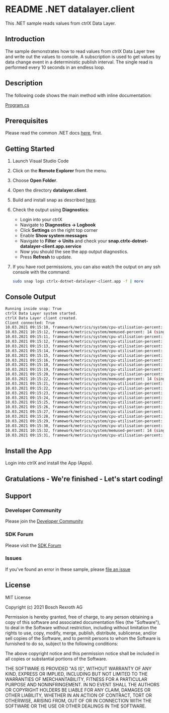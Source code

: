 # README .NET datalayer.client

This .NET sample reads values from ctrlX Data Layer. 

## Introduction

The sample demonstrates how to read values from ctrlX Data Layer tree and write out the values to console. A subscription is used to get values by data change event in a deterministic publish interval. The single read is performed every 10 seconds in an endless loop.

## Description

The following code shows the main method with inline documentation:

[Program.cs](https://github.com/boschrexroth/ctrlx-automation-sdk/blob/develop/samples-net/datalayer.client/Program.cs)

## Prerequisites

Please read the common .NET docs [here](./../README.md), first.

## Getting Started

1. Launch Visual Studio Code
2. Click on the __Remote Explorer__ from the menu.
3. Choose __Open Folder__.
4. Open the directory __datalayer.client__.
5. Build and install snap as described [here](./../README.md).
6. Check the output using __Diagnostics__:

   + Login into your ctrlX
   + Navigate to __Diagnostics -> Logbook__ 
   + Click __Settings__ on the right top corner
   + Enable __Show system messages__
   + Navigate to __Filter -> Units__ and check your __snap.ctrlx-dotnet-datalayer-client.app.service__
   + Now you should the see the app output diagnostics. 
   + Press __Refresh__ to update.

7. If you have root permissions, you can also watch the output on any ssh console with the command:
    ```bash
    sudo snap logs ctrlx-dotnet-datalayer-client.app -f | more
    ```
## Console Output
```bash
Running inside snap: True
ctrlX Data Layer system started.
ctrlX Data Layer client created.
Client connected: True
10.03.2021 09:15:10, framework/metrics/system/cpu-utilisation-percent: 6 (subscription)
10.03.2021 10:15:12, framework/metrics/system/memused-percent: 14 (single read)
10.03.2021 09:15:11, framework/metrics/system/cpu-utilisation-percent: 13,6 (subscription)
10.03.2021 09:15:12, framework/metrics/system/cpu-utilisation-percent: 2,5 (subscription)
10.03.2021 09:15:13, framework/metrics/system/cpu-utilisation-percent: 7,4 (subscription)
10.03.2021 09:15:14, framework/metrics/system/cpu-utilisation-percent: 6 (subscription)
10.03.2021 09:15:15, framework/metrics/system/cpu-utilisation-percent: 3,7 (subscription)
10.03.2021 09:15:16, framework/metrics/system/cpu-utilisation-percent: 4,9 (subscription)
10.03.2021 09:15:18, framework/metrics/system/cpu-utilisation-percent: 6 (subscription)
10.03.2021 09:15:19, framework/metrics/system/cpu-utilisation-percent: 7,2 (subscription)
10.03.2021 09:15:20, framework/metrics/system/cpu-utilisation-percent: 6 (subscription)
10.03.2021 10:15:22, framework/metrics/system/memused-percent: 14 (single read)
10.03.2021 09:15:21, framework/metrics/system/cpu-utilisation-percent: 5 (subscription)
10.03.2021 09:15:22, framework/metrics/system/cpu-utilisation-percent: 7,3 (subscription)
10.03.2021 09:15:23, framework/metrics/system/cpu-utilisation-percent: 4,9 (subscription)
10.03.2021 09:15:24, framework/metrics/system/cpu-utilisation-percent: 2,5 (subscription)
10.03.2021 09:15:25, framework/metrics/system/cpu-utilisation-percent: 6,1 (subscription)
10.03.2021 09:15:26, framework/metrics/system/cpu-utilisation-percent: 6 (subscription)
10.03.2021 09:15:27, framework/metrics/system/cpu-utilisation-percent: 8,8 (subscription)
10.03.2021 09:15:28, framework/metrics/system/cpu-utilisation-percent: 10,3 (subscription)
10.03.2021 09:15:29, framework/metrics/system/cpu-utilisation-percent: 4,9 (subscription)
10.03.2021 09:15:30, framework/metrics/system/cpu-utilisation-percent: 7,2 (subscription)
10.03.2021 10:15:32, framework/metrics/system/memused-percent: 14 (single read)
10.03.2021 09:15:31, framework/metrics/system/cpu-utilisation-percent: 6,1 (subscription)
```

## Install the App

Login into ctrlX and install the App (Apps).

## Gratulations - We're finished - Let's start coding!


## Support
### Developer Community

Please join the [Developer Community](https://developer.community.boschrexroth.com/) 

### SDK Forum

Please visit the [SDK Forum](https://developer.community.boschrexroth.com/t5/ctrlX-AUTOMATION/ct-p/dcdev_community-bunit-dcae/) 

### Issues

If you've found an error in these sample, please [file an issue](https://github.com/boschrexroth)

## License

MIT License

Copyright (c) 2021 Bosch Rexroth AG

Permission is hereby granted, free of charge, to any person obtaining a copy
of this software and associated documentation files (the "Software"), to deal
in the Software without restriction, including without limitation the rights
to use, copy, modify, merge, publish, distribute, sublicense, and/or sell
copies of the Software, and to permit persons to whom the Software is
furnished to do so, subject to the following conditions:

The above copyright notice and this permission notice shall be included in all
copies or substantial portions of the Software.

THE SOFTWARE IS PROVIDED "AS IS", WITHOUT WARRANTY OF ANY KIND, EXPRESS OR
IMPLIED, INCLUDING BUT NOT LIMITED TO THE WARRANTIES OF MERCHANTABILITY,
FITNESS FOR A PARTICULAR PURPOSE AND NONINFRINGEMENT. IN NO EVENT SHALL THE
AUTHORS OR COPYRIGHT HOLDERS BE LIABLE FOR ANY CLAIM, DAMAGES OR OTHER
LIABILITY, WHETHER IN AN ACTION OF CONTRACT, TORT OR OTHERWISE, ARISING FROM,
OUT OF OR IN CONNECTION WITH THE SOFTWARE OR THE USE OR OTHER DEALINGS IN THE
SOFTWARE.
